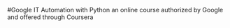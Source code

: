 #Google IT Automation with Python 
an online course authorized by Google and offered through Coursera
